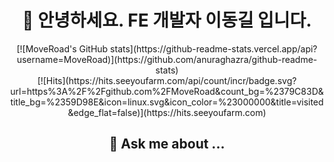 <div align=center><h1>👋 안녕하세요. FE 개발자 이동길 입니다. </h1></div>


<div align=center>[![MoveRoad's GitHub stats](https://github-readme-stats.vercel.app/api?username=MoveRoad)](https://github.com/anuraghazra/github-readme-stats)</div>
<div align=center>
[![Hits](https://hits.seeyoufarm.com/api/count/incr/badge.svg?url=https%3A%2F%2Fgithub.com%2FMoveRoad&count_bg=%2379C83D&title_bg=%2359D98E&icon=linux.svg&icon_color=%23000000&title=visited&edge_flat=false)](https://hits.seeyoufarm.com)
</div>

<div align=center><h2> 💬 Ask me about ... </h2></div>
<!--


**MoveRoad/MoveRoad** is a ✨ _special_ ✨ repository because its `README.md` (this file) appears on your GitHub profile.

Here are some ideas to get you started:

- 🔭 I’m currently working on ...
- 🌱 I’m currently learning ...
- 👯 I’m looking to collaborate on ...
- 🤔 I’m looking for help with ...
- 💬 Ask me about ...
- 📫 How to reach me: ...
- 😄 Pronouns: ...
- ⚡ Fun fact: ...
-->
